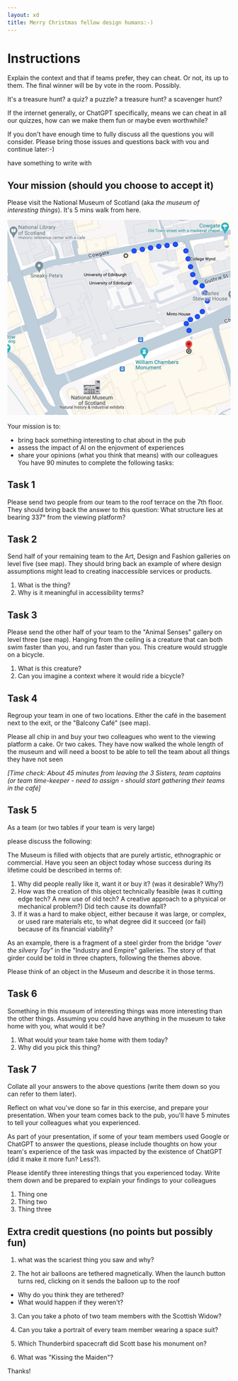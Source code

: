 ```yaml
---
layout: xd
title: Merry Christmas fellow design humans:-)
---
```


<!--

Timing
	Leave for museum  13:30
	Start share       15:30
	Finish            16:00

--> 


# Instructions

Explain the context and that if teams prefer, they can cheat. Or not, its up to them. The final winner will be by vote in the room. Possibly.

It's a treasure hunt? a quiz? a puzzle? a treasure hunt? a scavenger hunt?

If the internet generally, or ChatGPT specifically, means we can cheat in all our quizzes, how can we make them fun or maybe even worthwhile?

If you don't have enough time to fully discuss all the questions you will consider. Please bring those issues and questions back with vou and continue later:-)

have something to write with


## Your mission (should you choose to accept it)

Please visit the National Museum of Scotland (aka _the museum of interesting things_). It's 5 mins walk from here.

![It's 5 mins walk from here](map.jpg)

Your mission is to:

- bring back something interesting to chat about in the
pub
- assess the impact of Al on the enjovment of
experiences
- share your opinions (what you think that means)
with our colleagues
You have 90 minutes to complete the following tasks:


## Task 1

Please send two people from our team to the roof
terrace on the 7th floor.
They should bring back the answer to this question:
What structure lies at bearing 337° from the viewing
platform?


## Task 2

Send half of your remaining team to the Art, Design
and Fashion galleries on level five (see map).
They should bring back an example of where design
assumptions might lead to creating inaccessible
services or products.

1. What is the thing?
2. Why is it meaningful in accessibility terms?


## Task 3

Please send the other half of your team to the
"Animal Senses" gallery on level three (see map).
Hanging from the ceiling is a creature that can both
swim faster than you, and run faster than you. This
creature would struggle on a bicycle.

1. What is this creature?
2. Can you imagine a context where it would ride a bicycle?


## Task 4

Regroup your team in one of two locations. Either the café in the basement next to the exit, or the "Balcony Café" (see map).

Please all chip in and buy your two colleagues who went to the viewing platform a cake. Or two cakes. They have now walked the whole length of the museum and will need a boost to be able to tell the team about all things they have not seen

_[Time check: About 45 minutes from leaving the 3
Sisters, team captains (or team time-keeper - need
to assign - should start gathering their teams in the
café]_


## Task 5

As a team (or two tables if your team is very large)

please discuss the following:

The Museum is filled with objects that are purely artistic, ethnographic or commercial. Have you seen an object today whose success during its lifetime could be described in terms of:

1. Why did people really like it, want it or buy it? (was it desirable? Why?)
2. How was the creation of this object technically feasible (was it cutting edge tech? A new use of old tech? A creative approach to a physical or mechanical problem?) Did tech cause its downfall?
3. If it was a hard to make object, either because it was large, or complex, or used rare materials etc, to what degree did it succeed (or fail) because of its financial viability?

As an example, there is a fragment of a steel girder from the bridge _"over the silvery Tay"_ in the "Industry and Empire" galleries. The story of that girder could be told in three chapters, following the themes above.

Please think of an object in the Museum and describe it in those terms.


## Task 6

Something in this museum of interesting things was more interesting than the other things. Assuming you could have anything in the museum to take home with you, what would it be?

1. What would your team take home with
them today?
2. Why did you pick this thing?


## Task 7

Collate all your answers to the above questions (write them down so you can refer to them later).

Reflect on what vou've done so far in this exercise, and prepare your presentation. When your team comes back to the pub, you'll have 5 minutes to tell your colleagues what you experienced.

As part of your presentation, if some of your team members used Google or ChatGPT to answer the questions, please include thoughts on how your team's experience of the task was impacted by the existence of ChatGPT (did it make it more fun? Less?).

Please identify three interesting things that you experienced today. Write them down and be prepared to explain your findings to your colleagues

1. Thing one
2. Thing two
3. Thing three


## Extra credit questions (no points but possibly fun)

1. what was the scariest thing you saw and why?

2. The hot air balloons are tethered magnetically.
When the launch button turns red, clicking on it sends
the balloon up to the roof

  - Why do you think they are tethered?
  - What would happen if they weren't?

3. Can you take a photo of two team members with
the Scottish Widow?

4. Can you take a portrait of every team member
wearing a space suit?

5. Which Thunderbird spacecraft did Scott base his
monument on?

6. What was "Kissing the Maiden"?


Thanks!



